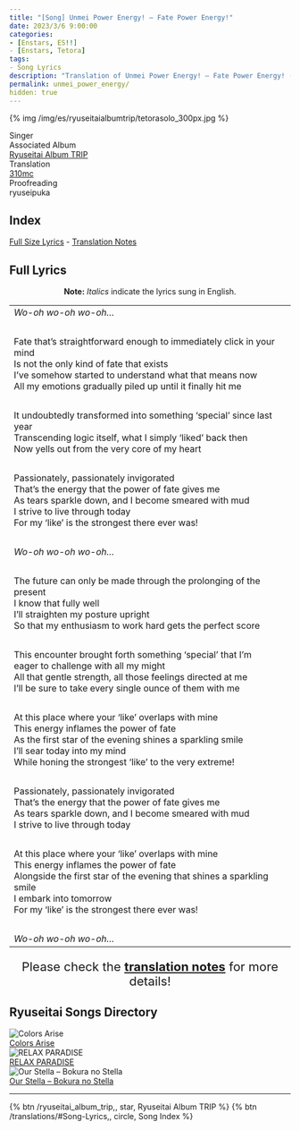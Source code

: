```yaml
---
title: "[Song] Unmei Power Energy! – Fate Power Energy!"
date: 2023/3/6 9:00:00
categories:
- [Enstars, ES!!]
- [Enstars, Tetora]
tags:
- Song Lyrics
description: "Translation of Unmei Power Energy! – Fate Power Energy! (Tetora Solo) Song Lyrics by 310mc. By Tetora from the Ryuseitai Album TRIP."
permalink: unmei_power_energy/
hidden: true
---
```


{% img /img/es/ryuseitaialbumtrip/tetorasolo_300px.jpg %}

<div class="three-wrapper" style="--storyColor:#965e7d;--storyColor-rgb:150,94,125;--storyColor-h:326.8;--storyColor-s: 23%;--storyColor-l:47.8%;">
    <div class="info-area">
        <div class="info">
            <div class="info-item characters">
                <div class="label">
                    Singer
                </div>
                <div class="value">
                <a href="/categories/Enstars/Tetora" character="Tetora"></a>
                </div>
            </div>
            <div class="info-item one">
                <div class="label">
                    Associated Album
                </div>
                <div class="value">
                    <a href="/ryuseitai_album_trip">Ryuseitai Album TRIP</a>
                </div>
            </div>
            <div class="info-item two">
                <div class="label">
                    Translation
                </div>
                <div class="value">
                    <a href="/about">310mc</a>
                </div>
            </div>
            <div class="info-item three">
                <div class="label">
                   Proofreading
                </div>
                <div class="value">
                    ryuseipuka
                </div>
            </div>
        </div>
    </div>
</div>

<!-- more -->

## Index
<a href="#Full-Lyrics">Full Size Lyrics</a> - <a href="#Translation-Notes">Translation Notes</a></p>

## Full Lyrics

<p style="text-align:center;"><b>Note:</b> <em>Italics</em> indicate the lyrics sung in English.</p>

<table class="lyrics solo">
  <tr>
    <td><em>Wo-oh wo-oh wo-oh…</em></td>
  </tr>
  <tr>
    <td><br></td>
    <td><br></td>
  </tr>
  <tr>
    <td>
      Fate that’s straightforward enough to immediately click in your mind
      <br>
      Is not the only kind of fate that exists
      <br>
      I’ve somehow started to understand what that means now
      <br>
      All my emotions gradually piled up until it finally hit me
    </td>
  </tr>
  <tr>
    <td><br></td>
    <td><br></td>
  </tr>
  <tr>
    <td>
      It undoubtedly transformed into something ‘special’ since last year
      <br>
      Transcending logic itself, what I simply ‘liked’ back then
      <br>
      Now yells out from the very core of my heart
    </td>
  </tr>
  <tr>
    <td><br></td>
    <td><br></td>
  </tr>
  <tr>
    <td>
      Passionately, passionately invigorated
      <br>
      That’s the energy that the power of fate gives me
      <br>
      As tears sparkle down, and I become smeared with mud
      <br>
      I strive to live through today
      <br>
      For my ‘like’ is the strongest there ever was!
    </td>
  </tr>
  <tr>
    <td><br></td>
    <td><br></td>
  </tr>
  <tr>
    <td><em>Wo-oh wo-oh wo-oh…</em></td>
  </tr>
  <tr>
    <td><br></td>
    <td><br></td>
  </tr>
  <tr>
    <td>
      The future can only be made through the prolonging of the present
      <br>
      I know that fully well
      <br>
      I’ll straighten my posture upright
      <br>
      So that my enthusiasm to work hard gets the perfect score
    </td>
  </tr>
  <tr>
    <td><br></td>
    <td><br></td>
  </tr>
  <tr>
    <td>
      This encounter brought forth something ‘special’ that I’m eager to challenge with all my might
      <br>
      All that gentle strength, all those feelings directed at me
      <br>
      I’ll be sure to take every single ounce of them with me
    </td>
  </tr>
  <tr>
    <td><br></td>
    <td><br></td>
  </tr>
  <tr>
    <td>
      At this place where your ‘like’ overlaps with mine
      <br>
      This energy inflames the power of fate
      <br>
      As the first star of the evening shines a sparkling smile
      <br>
      I’ll sear today into my mind
      <br>
      While honing the strongest ‘like’ to the very extreme!
    </td>
  </tr>
  <tr>
    <td><br></td>
    <td><br></td>
  </tr>
  <tr>
    <td>
      Passionately, passionately invigorated
      <br>
      That’s the energy that the power of fate gives me
      <br>
      As tears sparkle down, and I become smeared with mud
      <br>
      I strive to live through today
    </td>
  </tr>
  <tr>
    <td><br></td>
    <td><br></td>
  </tr>
  <tr>
    <td>
      At this place where your ‘like’ overlaps with mine
      <br>
      This energy inflames the power of fate
      <br>
      Alongside the first star of the evening that shines a sparkling smile
      <br>
      I embark into tomorrow
      <br>
      For my ‘like’ is the strongest there ever was!
    </td>
  </tr>
  <tr>
    <td><br></td>
    <td><br></td>
  </tr>
  <tr>
    <td><em>Wo-oh wo-oh wo-oh…</em></td>
  </tr>
</table>

<p style="text-align:center;font-size:22px;">Please check the <a href="#Translation-Notes"><b>translation notes</b></a> for more details!</p>

## Ryuseitai Songs Directory

<div class="stories">
  <div class="story">
      <div class="thumbimage">
          <img
              src="/img/es/songs/colorsarise.jpg"
              alt="Colors Arise"
          />
      </div>
      <a href="/colors_arise" class="storyName" target="_blank">
          <span>Colors Arise</span>
          <span class="read"></span>
      </a>
  </div>
  <div class="story">
      <div class="thumbimage">
          <img
              src="/img/es/songs/relaxparadise.jpg"
              alt="RELAX PARADISE"
          />
      </div>
      <a href="/RELAX_PARADISE" class="storyName" target="_blank">
          <span>RELAX PARADISE</span>
          <span class="read"></span>
      </a>
  </div>
  <div class="story">
      <div class="thumbimage">
          <img
              src="/img/es/songs/ourstella.jpg"
              alt="Our Stella – Bokura no Stella"
          />
      </div>
      <a href="/our_stella" class="storyName" target="_blank">
          <span>Our Stella – Bokura no Stella</span>
          <span class="read"></span>
      </a>
  </div>
</div>

<hr>

<div toc>
{% btn /ryuseitai_album_trip,, star, Ryuseitai Album TRIP %}
{% btn /translations/#Song-Lyrics,, circle, Song Index %}
</div>
